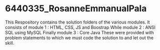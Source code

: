 # 6440335_RosanneEmmanualPala
This Respository contains the solution folders of the various modules.
It consists of module 1 : HTML, CSS, JS and Boostrap
While module 2 : ANSI SQL using MySQL
Finally module 3 : Core Java
These were provided with problem statements to which we must code the solution to and let out the skill.
